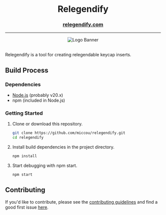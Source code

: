 <h1 align="center">Relegendify</h1>
<h3 align="center"><a href="https://relegendify.com">relegendify.com</a></h3>

---

<p align="center">
<img alt="Logo Banner" src="https://raw.githubusercontent.com/miccou/relegendify/master/src/assets/img/relegendify.png?sanitize=true"/>
<br/>
<br/>

Relegendify is a tool for creating relegendable keycap inserts.

## Build Process

### Dependencies

- [Node.js](https://nodejs.org/en/download) (probably v20.x)
- npm (included in Node.js)

### Getting Started

1. Clone or download this repository.

   ```sh
   git clone https://github.com/miccou/relegendify.git
   cd relegendify
   ```

2. Install build dependencies in the project directory.

   ```sh
   npm install
   ```

3. Start debugging with npm start.

   ```sh
   npm start
   ```

## Contributing

If you'd like to contribute, please see the [contributing guidelines](https://github.com/miccou/relegendify/blob/2361b5bc317cfa68bb89b7dbe5e2fdcb021c394a/.github/CONTRIBUTING.md) and find a good first issue [here](https://github.com/miccou/relegendify/contribute).
